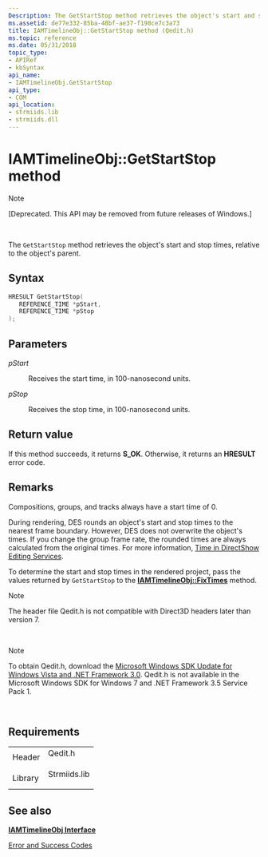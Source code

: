 ```yaml
---
Description: The GetStartStop method retrieves the object's start and stop times, relative to the object's parent.
ms.assetid: de77e332-85ba-48bf-ae37-f198ce7c3a73
title: IAMTimelineObj::GetStartStop method (Qedit.h)
ms.topic: reference
ms.date: 05/31/2018
topic_type: 
- APIRef
- kbSyntax
api_name: 
- IAMTimelineObj.GetStartStop
api_type: 
- COM
api_location: 
- strmiids.lib
- strmiids.dll
---
```


# IAMTimelineObj::GetStartStop method

> [!Note]  
> \[Deprecated. This API may be removed from future releases of Windows.\]

 

The `GetStartStop` method retrieves the object's start and stop times, relative to the object's parent.

## Syntax


```C++
HRESULT GetStartStop(
   REFERENCE_TIME *pStart,
   REFERENCE_TIME *pStop
);
```



## Parameters

<dl> <dt>

*pStart* 
</dt> <dd>

Receives the start time, in 100-nanosecond units.

</dd> <dt>

*pStop* 
</dt> <dd>

Receives the stop time, in 100-nanosecond units.

</dd> </dl>

## Return value

If this method succeeds, it returns **S\_OK**. Otherwise, it returns an **HRESULT** error code.

## Remarks

Compositions, groups, and tracks always have a start time of 0.

During rendering, DES rounds an object's start and stop times to the nearest frame boundary. However, DES does not overwrite the object's times. If you change the group frame rate, the rounded times are always calculated from the original times. For more information, [Time in DirectShow Editing Services](time-in-directshow-editing-services.md).

To determine the start and stop times in the rendered project, pass the values returned by `GetStartStop` to the [**IAMTimelineObj::FixTimes**](iamtimelineobj-fixtimes.md) method.

> [!Note]  
> The header file Qedit.h is not compatible with Direct3D headers later than version 7.

 

> [!Note]  
> To obtain Qedit.h, download the [Microsoft Windows SDK Update for Windows Vista and .NET Framework 3.0](https://msdn.microsoft.com/windowsvista/bb980924.aspx). Qedit.h is not available in the Microsoft Windows SDK for Windows 7 and .NET Framework 3.5 Service Pack 1.

 

## Requirements



|                    |                                                                                         |
|--------------------|-----------------------------------------------------------------------------------------|
| Header<br/>  | <dl> <dt>Qedit.h</dt> </dl>      |
| Library<br/> | <dl> <dt>Strmiids.lib</dt> </dl> |



## See also

<dl> <dt>

[**IAMTimelineObj Interface**](iamtimelineobj.md)
</dt> <dt>

[Error and Success Codes](error-and-success-codes.md)
</dt> </dl>

 

 




